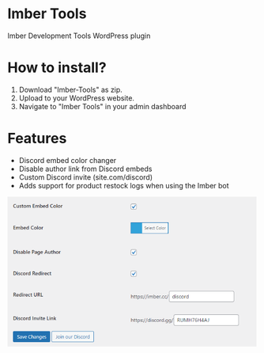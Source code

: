 # Imber Tools
 Imber Development Tools WordPress plugin

# How to install?
1. Download "Imber-Tools" as zip.
2. Upload to your WordPress website.
3. Navigate to "Imber Tools" in your admin dashboard

# Features

- Discord embed color changer
- Disable author link from Discord embeds
- Custom Discord invite (site.com/discord)
- Adds support for product restock logs when using the Imber bot

![Features](image.png)
